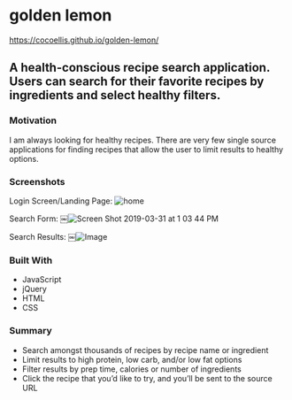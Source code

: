 # golden lemon
https://cocoellis.github.io/golden-lemon/

## A health-conscious recipe search application. Users can search for their favorite recipes by ingredients and select healthy filters.

### Motivation
I am always looking for healthy recipes. There are very few single source applications for finding recipes that allow the user to limit results to healthy options.

### Screenshots
Login Screen/Landing Page:
![home](https://user-images.githubusercontent.com/38797064/55293338-118db480-53bb-11e9-9d3c-c6ff6486cbd8.jpg)

Search Form:
￼![Screen Shot 2019-03-31 at 1 03 44 PM](https://user-images.githubusercontent.com/38797064/55293270-65e46480-53ba-11e9-887e-0fcb0142198f.png)

Search Results:
￼![Image](https://user-images.githubusercontent.com/38797064/55293305-ca9fbf00-53ba-11e9-89d0-8b7deaab83bb.jpg)

### Built With

* JavaScript
* jQuery
* HTML
* CSS

### Summary
* Search amongst thousands of recipes by recipe name or ingredient
* Limit results to high protein, low carb, and/or low fat options
* Filter results by prep time, calories or number of ingredients
* Click the recipe that you’d like to try, and you’ll be sent to the source URL
